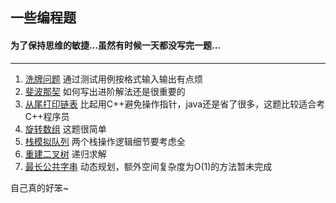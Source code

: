 ## 一些编程题

#### 为了保持思维的敏捷...虽然有时候一天都没写完一题...

***
1. [洗牌问题]() 通过测试用例按格式输入输出有点烦   
2. [斐波那契]() 如何写出进阶解法还是很重要的
3. [从尾打印链表]() 比起用C++避免操作指针，java还是省了很多，这题比较适合考C++程序员
4. [旋转数组]() 这题很简单
5. [栈模拟队列]() 两个栈操作逻辑细节要考虑全
6. [重建二叉树]() 递归求解
7. [最长公共字串]() 动态规划，额外空间复杂度为O(1)的方法暂未完成

自己真的好笨~
